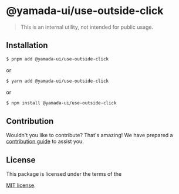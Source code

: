 # @yamada-ui/use-outside-click

> This is an internal utility, not intended for public usage.

## Installation

```sh
$ pnpm add @yamada-ui/use-outside-click
```

or

```sh
$ yarn add @yamada-ui/use-outside-click
```

or

```sh
$ npm install @yamada-ui/use-outside-click
```

## Contribution

Wouldn't you like to contribute? That's amazing! We have prepared a [contribution guide](https://github.com/yamada-ui/yamada-ui/blob/main/CONTRIBUTING.md) to assist you.

## License

This package is licensed under the terms of the

[MIT license](https://github.com/yamada-ui/yamada-ui/blob/main/LICENSE).
